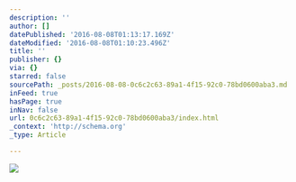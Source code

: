 ```yaml
---
description: ''
author: []
datePublished: '2016-08-08T01:13:17.169Z'
dateModified: '2016-08-08T01:10:23.496Z'
title: ''
publisher: {}
via: {}
starred: false
sourcePath: _posts/2016-08-08-0c6c2c63-89a1-4f15-92c0-78bd0600aba3.md
inFeed: true
hasPage: true
inNav: false
url: 0c6c2c63-89a1-4f15-92c0-78bd0600aba3/index.html
_context: 'http://schema.org'
_type: Article

---
```

![](https://the-grid-user-content.s3-us-west-2.amazonaws.com/aa7d5200-6eeb-447b-ab7a-8084899ad20b.jpg)
